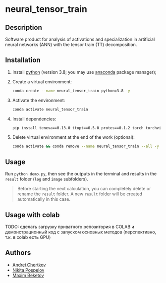 # neural_tensor_train


## Description

Software product for analysis of activations and specialization in artificial neural networks (ANN) with the tensor train (TT) decomposition.


## Installation

1. Install [python](https://www.python.org) (version 3.8; you may use [anaconda](https://www.anaconda.com) package manager);

2. Create a virtual environment:
    ```bash
    conda create --name neural_tensor_train python=3.8 -y
    ```

3. Activate the environment:
    ```bash
    conda activate neural_tensor_train
    ```

4. Install dependencies:
    ```bash
    pip install teneva==0.13.0 ttopt==0.5.0 protes==0.1.2 torch torchvision scikit-image matplotlib PyYAML jupyterlab
    ```

5. Delete virtual environment at the end of the work (optional):
    ```bash
    conda activate && conda remove --name neural_tensor_train --all -y
    ```


## Usage

Run `python demo.py`, then see the outputs in the terminal and results in the `result` folder (`log` and `image` subfolders).

> Before starting the next calculation, you can completely delete or rename the `result` folder. A new `result` folder will be created automatically in this case.


## Usage with colab

TODO: сделать загрузку приватного репозитория в COLAB и демонстрационный код с запуском основных методов (перспективно, т.к. в colab есть GPU)


## Authors

- [Andrei Chertkov](https://github.com/AndreiChertkov)
- [Nikita Pospelov](https://github.com/niveousdragon)
- [Maxim Beketov](https://github.com/bekemax)
